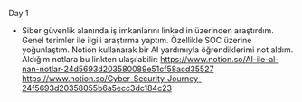 Day 1
- Siber güvenlik alanında iş imkanlarını linked in üzerinden araştırdım. Genel terimler ile ilgili araştırma yaptım. Özellikle SOC üzerine yoğunlaştım.
  Notion kullanarak bir AI yardımıyla öğrendiklerimi not aldım.
  Aldığım notlara bu linkten ulaşılabilir:
  https://www.notion.so/AI-ile-al-nan-notlar-24d5693d203580089e51cf58acd35527
  https://www.notion.so/Cyber-Security-Journey-24f5693d20358055b6a5ecc3dc184c23
